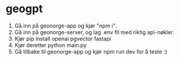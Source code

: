 # geogpt

1. Gå inn på geonorge-app og kjør "npm i".
2. Gå inn på geonorge-server, og lag .env fil med riktig api-nøkler.
3. Kjør pip install openai pgvector fastapi
4. Kjør deretter python main.py
5. Gå tilbake til geonorge-app og kjør npm run dev for å teste :)
